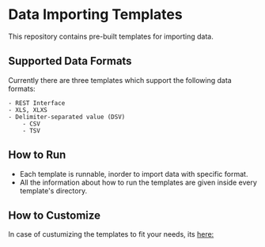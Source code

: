 # Data Importing Templates

 This repository contains pre-built templates for importing data. 

## Supported Data Formats

 Currently there are three templates which support the following data formats:
 
    - REST Interface
    - XLS, XLXS
    - Delimiter-separated value (DSV)
        - CSV
        - TSV
        
## How to Run

 - Each template is runnable, inorder to import data with specific format. 
 - All the information about how to run the templates are given inside every template's directory.
 
## How to Customize

  In case of custumizing the templates to fit your needs, its [here:](https://github.com/OpenData-tu/documentation/blob/master/How-to-write-a-data-importer.md)
